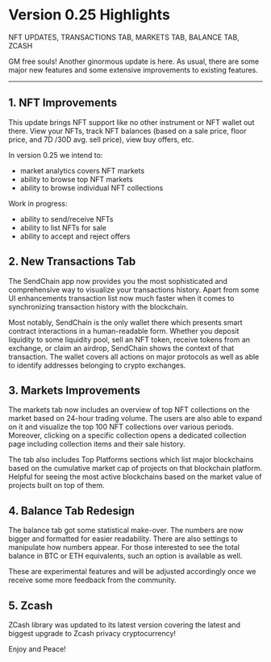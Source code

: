 # Version 0.25 Highlights

NFT UPDATES, TRANSACTIONS TAB, MARKETS TAB, BALANCE TAB, ZCASH

GM free souls! Another ginormous update is here. As usual, there are some major new features and some extensive improvements to existing features.

---

## 1. NFT Improvements

This update brings NFT support like no other instrument or NFT wallet out there. View your NFTs, track NFT balances (based on a sale price, floor price, and 7D /30D avg. sell price), view buy offers, etc.

In version 0.25 we intend to:

- market analytics covers NFT markets
- ability to browse top NFT markets
- ability to browse individual NFT collections

Work in progress:

- ability to send/receive NFTs
- ability to list NFTs for sale
- ability to accept and reject offers

## 2. New Transactions Tab

The SendChain app now provides you the most sophisticated and comprehensive way to visualize your transactions history. Apart from some UI enhancements transaction list now much faster when it comes to synchronizing transaction history with the blockchain.

Most notably, SendChain is the only wallet there which presents smart contract interactions in a human-readable form. Whether you deposit liquidity to some liquidity pool, sell an NFT token, receive tokens from an exchange, or claim an airdrop, SendChain shows the context of that transaction. The wallet covers all actions on major protocols as well as able to identify addresses belonging to crypto exchanges.

## 3. Markets Improvements

The markets tab now includes an overview of top NFT collections on the market based on 24-hour trading volume. The users are also able to expand on it and visualize the top 100 NFT collections over various periods. Moreover, clicking on a specific collection opens a dedicated collection page including collection items and their sale history.

The tab also includes Top Platforms sections which list major blockchains based on the cumulative market cap of projects on that blockchain platform. Helpful for seeing the most active blockchains based on the market value of projects built on top of them.

## 4. Balance Tab Redesign

The balance tab got some statistical make-over. The numbers are now bigger and formatted for easier readability. There are also settings to manipulate how numbers appear. For those interested to see the total balance in BTC or ETH equivalents, such an option is available as well.

These are experimental features and will be adjusted accordingly once we receive some more feedback from the community.

## 5. Zcash

ZCash library was updated to its latest version covering the latest and biggest upgrade to Zcash privacy cryptocurrency!

Enjoy and Peace!

